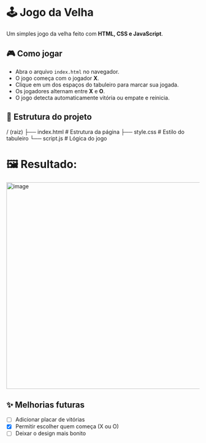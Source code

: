 # 🕹️ Jogo da Velha

Um simples jogo da velha feito com **HTML, CSS e JavaScript**.

## 🎮 Como jogar
- Abra o arquivo `index.html` no navegador.
- O jogo começa com o jogador **X**.
- Clique em um dos espaços do tabuleiro para marcar sua jogada.
- Os jogadores alternam entre **X** e **O**.
- O jogo detecta automaticamente vitória ou empate e reinicia.

## 📂 Estrutura do projeto

/ (raiz)
├── index.html # Estrutura da página
├── style.css # Estilo do tabuleiro
└── script.js # Lógica do jogo
##

# 🖼️ Resultado: 
<img width="647" height="539" alt="image" src="https://github.com/user-attachments/assets/efa2023f-5ddd-4dce-b8bf-6764fa864a1f" />


## ✨ Melhorias futuras
- [ ] Adicionar placar de vitórias
- [x] Permitir escolher quem começa (X ou O)
- [ ] Deixar o design mais bonito
